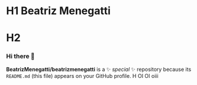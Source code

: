 # H1 Beatriz Menegatti 
# H2
### Hi there 👋

**BeatrizMenegatti/beatrizmenegatti** is a ✨ _special_ ✨ repository because its `README.md` (this file) appears on your GitHub profile.
H 
OI OI 
oiii